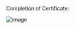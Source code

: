 Completion of Certificate:

![image](https://user-images.githubusercontent.com/97247515/170094566-9b883e0d-ddd5-4d0c-9303-12c8f57bf5d0.png)
